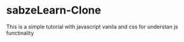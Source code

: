 # sabzeLearn-Clone
This is a simple tutorial with javascript vanila and css for understan js functinality 
